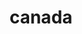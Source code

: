 ---
title: canada
layout: photographyIndexAlbum.html
description: 2017 photos during my 3 weeks stay in Canada between Toronto and Muskoka's lakes
placeholder: DSC06300.JPG
nPhotos: 8
---